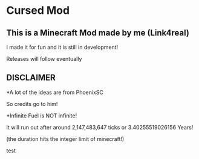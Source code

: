 # Cursed Mod

## This is a Minecraft Mod made by me (Link4real)

I made it for fun and it is still in development!

Releases will follow eventually

## DISCLAIMER

*A lot of the ideas are from PhoenixSC

 So credits go to him!

*Infinite Fuel is NOT infinite!
 
 It will run out after around 2,147,483,647 ticks or 3.40255519026156 Years!

(the duration hits the integer limit of minecraft!)

test